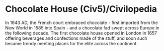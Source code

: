 # Chocolate House (Civ5)/Civilopedia

In 1643 AD, the French court embraced chocolate - first imported from the New World in 1585 into Spain - and a chocolate fad swept across Europe in the following decade. The first chocolate house opened in London in 1657 offering beverages and confections made of the stuff, and soon such became trendy meeting places for the elite across the continent.